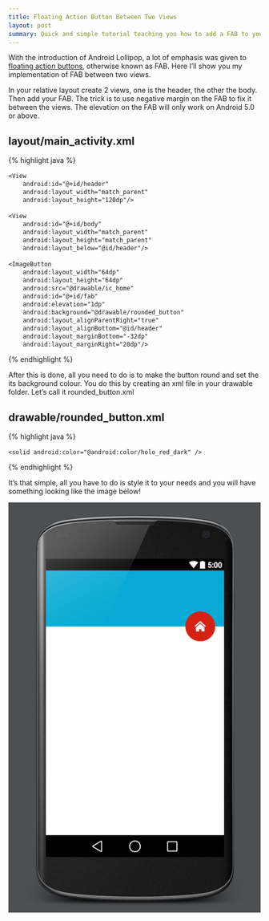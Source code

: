 ```yaml
---
title: Floating Action Button Between Two Views
layout: post
summary: Quick and simple tutorial teaching you how to add a FAB to your android app.
---
```


With the introduction of Android Lollipop, a lot of emphasis was given to [floating action buttons](http://www.google.com/design/spec/components/buttons.html#buttons-floating-action-button), otherwise known as FAB. Here I’ll show you my implementation of FAB between two views.

In your relative layout create 2 views, one is the header, the other the body. Then add your FAB. The trick is to use negative margin on the FAB to fix it between the views. The elevation on the FAB will only work on Android 5.0 or above.


## layout/main_activity.xml
{% highlight java %}
<?xml version="1.0" encoding="utf-8"?>
<RelativeLayout
    xmlns:android="http://schemas.android.com/apk/res/android"
    android:layout_width="match_parent"
    android:layout_height="match_parent"
    android:orientation="vertical">

    <View
        android:id="@+id/header"
        android:layout_width="match_parent"
        android:layout_height="120dp"/>

    <View
        android:id="@+id/body"
        android:layout_width="match_parent"
        android:layout_height="match_parent"
        android:layout_below="@id/header"/>

    <ImageButton
        android:layout_width="64dp"
        android:layout_height="64dp"
        android:src="@drawable/ic_home"
        android:id="@+id/fab"
        android:elevation="1dp"
        android:background="@drawable/rounded_button"
        android:layout_alignParentRight="true"
        android:layout_alignBottom="@id/header"
        android:layout_marginBottom="-32dp"
        android:layout_marginRight="20dp"/>

</RelativeLayout>
{% endhighlight %}

After this is done, all you need to do is to make the button round and set the its background colour. You do this by creating an xml file in your drawable folder. Let’s call it rounded_button.xml 

## drawable/rounded_button.xml
{% highlight java %}
<?xml version="1.0" encoding="utf-8"?>
<shape
    xmlns:android="http://schemas.android.com/apk/res/android"
    android:shape="oval">

    <solid android:color="@android:color/holo_red_dark" />

</shape>
{% endhighlight %}

It’s that simple, all you have to do is style it to your needs and you will have something looking like the image below!

![Alt fab](/images/blog/fab-phone.png)

